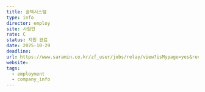 ```yaml
---
title: 솔텍시스템
type: info
director: employ
site: 사람인
rate: C
status: 지원 완료
date: 2025-10-29
deadline:
url: https://www.saramin.co.kr/zf_user/jobs/relay/view?isMypage=yes&rec_idx=52058687&recommend_ids=eJxNz7sRwzAMA9Bp0hMkwU%2BdQbL%2FFqHss%2BTynSQAItpa0n8F%2FeSXCqaEDWURzXLDEBezjV6brdqeQ7uZodhRSGEEz%2BkUhT9vVdqZ%2BlDoinjPMJfdK9Dwq%2BhOLoEpNldy5Uleo%2FL9Iwt99UaThwByF8386apDzu1e%2FAMxMj%2Ff&view_type=quick_complete&gz=1&t_ref_scnid=869&t_ref_content=SRI_050_APPLY-Q_AVA_RCT&t_ref=complete_layer&referNonce=19f9920f693ec845e88d&relayNonce=ad667df8da9cfebec576&immediately_apply_layer_open=n#seq=0
website:
tags:
  - employment
  - company_info
---
```







